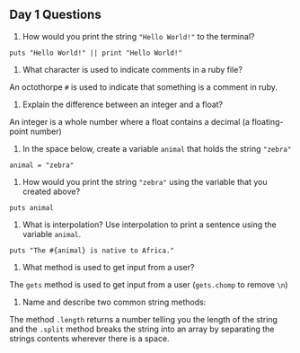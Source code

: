 ## Day 1 Questions

1. How would you print the string `"Hello World!"` to the terminal?  

`puts "Hello World!" || print "Hello World!"`

1. What character is used to indicate comments in a ruby file?  

An octothorpe `#` is used to indicate that something is a comment in ruby.

1. Explain the difference between an integer and a float?  

An integer is a whole number where a float contains a decimal (a floating-point number)

1. In the space below, create a variable `animal` that holds the string `"zebra"`  

`animal = "zebra"`

1. How would you print the string `"zebra"` using the variable that you created above?  

`puts animal`

1. What is interpolation? Use interpolation to print a sentence using the variable `animal`.   

 `puts "The #{animal} is native to Africa."`

1. What method is used to get input from a user?  

The `gets` method is used to get input from a user (`gets.chomp` to remove `\n`)

1. Name and describe two common string methods:  

The method `.length` returns a number telling you the length of the string and the `.split` method breaks the string into an array by separating the strings contents wherever there is a space.
